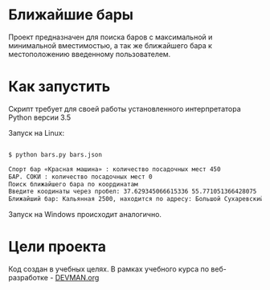 # Ближайшие бары

Проект предназначен для поиска баров с максимальной и минимальной вместимостью, а так же
ближайшего бара к местоположению введенному пользователем.

# Как запустить

Скрипт требует для своей работы установленного интерпретатора Python версии 3.5

Запуск на Linux:

```bash

$ python bars.py bars.json

Спорт бар «Красная машина» : количество посадочных мест 450
БАР. СОКИ : количество посадочных мест 0
Поиск ближайшего бара по координатам
Введите коодинаты через пробел: 37.629345066615336 55.771051366428075
Ближайший бар: Кальянная 2500, находится по адресу: Большой Сухаревский переулок, дом 17, строение 2
```

Запуск на Windows происходит аналогично.

# Цели проекта

Код создан в учебных целях. В рамках учебного курса по веб-разработке - [DEVMAN.org](https://devman.org)
